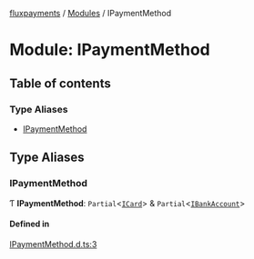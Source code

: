 [fluxpayments](../README.md) / [Modules](../modules.md) / IPaymentMethod

# Module: IPaymentMethod

## Table of contents

### Type Aliases

- [IPaymentMethod](IPaymentMethod.md#ipaymentmethod)

## Type Aliases

### IPaymentMethod

Ƭ **IPaymentMethod**: `Partial`\<[`ICard`](../interfaces/ICard.ICard.md)\> & `Partial`\<[`IBankAccount`](../interfaces/IBankAccount.IBankAccount.md)\>

#### Defined in

[IPaymentMethod.d.ts:3](https://github.com/fluxpayments1/fluxpayments_api_ts/blob/b6c77a6ebf5cd7d2e9b907a1e1fdbd8a7f3e986a/src/types/flux_types/IPaymentMethod.d.ts#L3)
